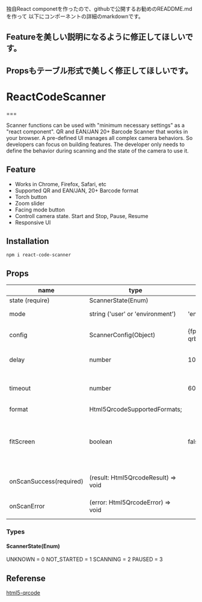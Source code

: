 独自React componetを作ったので、githubで公開するお勧めのREADDME.mdを作って
以下にコンポーネントの詳細のmarkdownです。

## Featureを美しい説明になるように修正してほしいです。
## Propsもテーブル形式で美しく修正してほしいです。

# ReactCodeScanner

===

Scanner functions can be used with "minimum necessary settings" as a "react component".
QR and EAN/JAN 20+ Barcode Scanner that works in your browser.
A pre-defined UI manages all complex camera behaviors.
So developers can focus on building features.
The developer only needs to define the behavior during scanning and the state of the camera to use it.


## Feature
* Works in Chrome, Firefox, Safari, etc
* Supported QR and EAN/JAN, 20+ Barcode format
* Torch button
* Zoom slider
* Facing mode button
* Controll camera state. Start and Stop, Pause, Resume
* Responsive UI


## Installation
```
npm i react-code-scanner

```


## Props
name | type | default | description
---|---|---|---
state (require) | ScannerState(Enum) |  | scanner state
mode | string ('user' or 'environment')|  'environment' | camera default facing mode
config | ScannerConfig(Object) | {fps: 10, qrbox: 250} | camera configuration fps etc
delay | number | 1000 | each scanned next event delay (ms)
timeout | number | 60000 |  timeout milli second for camera stop (ms)
format | Html5QrcodeSupportedFormats;
fitScreen | boolean | false | container css value false->[width:100%; height:100%;], true->[ width:100dvw; height:100dvh;]
onScanSuccess(required) | (result: Html5QrcodeResult) => void | | scan success callback function
onScanError | (error: Html5QrcodeError) => void | | scan error  callback function


### Types

#### ScannerState(Enum)
  UNKNOWN = 0
  NOT_STARTED = 1
  SCANNING = 2
  PAUSED = 3



## Referense

[html5-qrcode](https://github.com/mebjas/html5-qrcode)